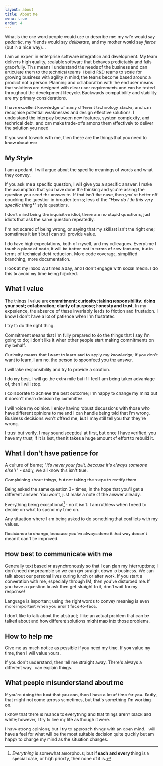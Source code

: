 ```yaml
---
layout: about
title: About Me
menu: true
order: 4
---
```


What is the one word people would use to describe me: my wife would say _pedantic_, my friends would say _deliberate_, and my mother would say _fierce_ (but in a nice way)...

I am an expert in enterprise software integration and development. My team delivers high quality, scalable software that behaves predictably and fails gracefully. This means I understand the needs of the business and can articulate them to the technical teams. I build R&D teams to scale for growing business with agility in mind; the teams become based around a product not a person. Planning and collaboration with the end user means that solutions are designed with clear user requirements and can be tested throughout the development lifecycle. Backwards compatibility and stability are my primary considerations.

I have excellent knowledge of many different technology stacks, and can recognise potential weaknesses and design effective solutions. I understand the interplay between new features, system complexity, and technical debt, and can make trade-offs among them effectively to deliver the solution you need.

If you want to work with me, then these are the things that you need to know about me:

## My Style ##

I am a pedant; I will argue about the specific meanings of words and what they convey.

If you ask me a specific question, I will give you a specific answer. I make the assumption that you have done the thinking and you're asking the question you need the answer to. If that isn't the case, then you're better off couching the question in broader terms; less of the _"How do I do this very specific thing?"_ style questions.

I don't mind being the inquisitive idiot; there are no stupid questions, just idiots that ask the same question repeatedly.

I'm not scared of being wrong, or saying that my skillset isn't the right one; sometimes it isn't but I can still provide value.

I do have high expectations, both of myself, and my colleagues. Everytime I touch a piece of code, it will be better, not in terms of new features, but in terms of technical debt reduction. More code coverage, simplified branching, more documentation.

I look at my inbox 2/3 times a day, and I don't engage with social media. I do this to avoid my time being hijacked.

## What I value ##

The things I value are __commitment; curiosity; taking responsibility; doing your best; collaboration; clarity of purpose; honesty and trust__. In my experience, the absence of these invariably leads to friction and frustation. I know I don't have a lot of patience when I'm frustrated.

I try to do the right thing.

Commitment means that I'm fully prepared to do the things that I say I'm going to do; I don't like it when other people start making commitments on my behalf.

Curiosity means that I want to learn and to apply my knowledge; if you don't want to learn, I am not the person to spoonfeed you the answer.

I will take responsibility and try to provide a solution.

I do my best. I will go the extra mile but if I feel I am being taken advantage of, then I will stop.

I collaborate to achieve the best outcome; I'm happy to change my mind but it doesn't mean decision by committee.

I will voice my opinion. I enjoy having robust discussions with those who have different opinions to me and I can handle being told that I'm wrong. Business decisions won't offend me, but I may still tell you that they're wrong.

I trust but verify, I may sound sceptical at first, but once I have verified, you have my trust; if it is lost, then it takes a huge amount of effort to rebuild it.

## What I don't have patience for ##

A culture of blame; "_it's never your fault, because it's always someone else's_" - sadly, we all know this isn't true.

Complaining about things, but not taking the steps to rectify them.

Being asked the same question 3+ times, in the hope that you'll get a different answer. You won't, just make a note of the answer already.

Everything being exceptional[^1] - no it isn't. I am ruthless when I need to decide on what to spend my time on.

Any situation where I am being asked to do something that conflicts with my values.

Resistance to change; because you've always done it that way doesn't mean it can't be improved.

## How best to communicate with me ##

Generally text based or asynchronously so that I can plan my interruptions; I don't need the preamble so we can get straight down to business. We can talk about our personal lives during lunch or after work. If you start a converation with me, especially through IM, then you've disturbed me. If you have a question to ask then get straight to it, don't wait for my response!

Language is important; using the right words to convey meaning is even more important when you aren't face-to-face.

I don't like to talk about the abstract; I like an actual problem that can be talked about and how different solutions might map into those problems.

## How to help me ##

Give me as much notice as possible if you need my time. If you value my time, then I will value yours.

If you don't understand, then tell me straight away. There's always a different way I can explain things.

## What people misunderstand about me ##

If you're doing the best that you can, then I have a lot of time for you. Sadly, that might not come across sometimes, but that's something I'm working on.

I know that there is nuance to everything and that things aren't black and white; however, I try to live my life as though it were.

I have strong opinions; but I try to approach things with an open mind. I will have a feel for what will be the most suitable decision quite quickly but am happy to change my mind as the situation changes.

[^1]: _Everything_ is somewhat amorphous; but if __each and every__ thing is a special case, or high priority, then none of it is.
